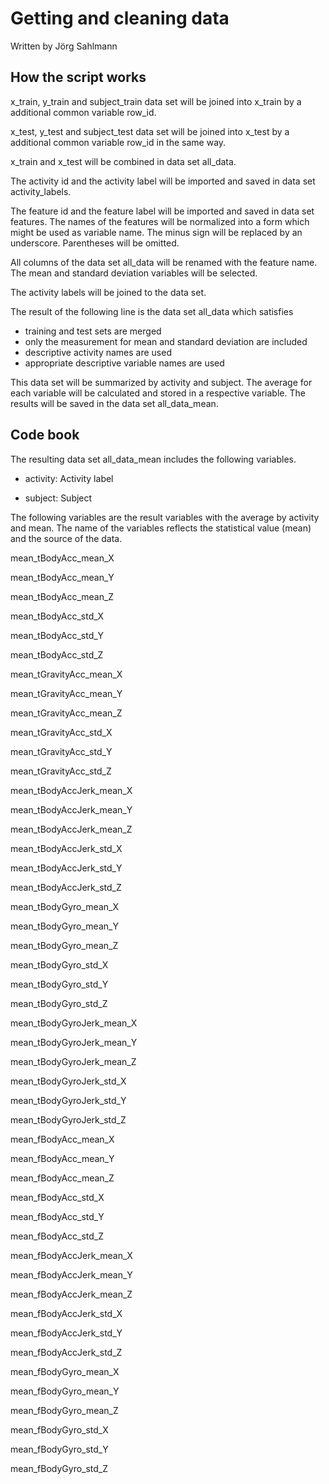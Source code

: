 # Getting and cleaning data

Written by Jörg Sahlmann

## How the script works

x_train, y_train and subject_train data set will be joined into x_train by a additional common variable row_id.

x_test, y_test and subject_test data set will be joined into x_test by a additional common variable row_id in the same way.

x_train and x_test will be combined in data set all_data.

The activity id and the activity label will be imported and saved in data set activity_labels.

The feature id and the feature label will be imported and saved in data set features. The names of the features will be normalized into a form which might be used as variable name. The minus sign will be replaced by an underscore. Parentheses will be omitted.

All columns of the data set all_data will be renamed with the feature name. The mean and standard deviation variables will be selected.

The activity labels will be joined to the data set.

The result of the following line is the data set all_data which satisfies

  - training and test sets are merged
  - only the measurement for mean and standard deviation are included
  - descriptive activity names are used
  - appropriate descriptive variable names are used

This data set will be summarized by activity and subject. The average for each variable will be calculated and stored in a respective variable. The results will be saved in the data set all_data_mean.

## Code book

The resulting data set all_data_mean includes the following variables.

  - activity: Activity label

  - subject: Subject 

The following variables are the result variables with the average by activity and mean. The name of the variables reflects the statistical value (mean) and the source of the data.

mean_tBodyAcc_mean_X

mean_tBodyAcc_mean_Y

mean_tBodyAcc_mean_Z

mean_tBodyAcc_std_X

mean_tBodyAcc_std_Y

mean_tBodyAcc_std_Z

mean_tGravityAcc_mean_X

mean_tGravityAcc_mean_Y

mean_tGravityAcc_mean_Z

mean_tGravityAcc_std_X

mean_tGravityAcc_std_Y

mean_tGravityAcc_std_Z

mean_tBodyAccJerk_mean_X

mean_tBodyAccJerk_mean_Y

mean_tBodyAccJerk_mean_Z

mean_tBodyAccJerk_std_X

mean_tBodyAccJerk_std_Y

mean_tBodyAccJerk_std_Z

mean_tBodyGyro_mean_X

mean_tBodyGyro_mean_Y

mean_tBodyGyro_mean_Z

mean_tBodyGyro_std_X

mean_tBodyGyro_std_Y

mean_tBodyGyro_std_Z

mean_tBodyGyroJerk_mean_X

mean_tBodyGyroJerk_mean_Y

mean_tBodyGyroJerk_mean_Z

mean_tBodyGyroJerk_std_X

mean_tBodyGyroJerk_std_Y

mean_tBodyGyroJerk_std_Z

mean_fBodyAcc_mean_X

mean_fBodyAcc_mean_Y

mean_fBodyAcc_mean_Z

mean_fBodyAcc_std_X

mean_fBodyAcc_std_Y

mean_fBodyAcc_std_Z

mean_fBodyAccJerk_mean_X

mean_fBodyAccJerk_mean_Y

mean_fBodyAccJerk_mean_Z

mean_fBodyAccJerk_std_X

mean_fBodyAccJerk_std_Y

mean_fBodyAccJerk_std_Z

mean_fBodyGyro_mean_X

mean_fBodyGyro_mean_Y

mean_fBodyGyro_mean_Z

mean_fBodyGyro_std_X

mean_fBodyGyro_std_Y

mean_fBodyGyro_std_Z

